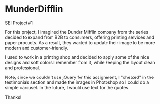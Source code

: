 # MunderDifflin
SEI Project #1

For this project, I imagined the Dunder Mifflin company from the series decided to expand from B2B to consumers, offering printing services and paper products. As a result, they wanted to update their image to be more modern and customer-friendly.

I used to work in a printing shop and decided to apply some of the nice designs and soft colors I remember from it, while keeping the layout clean and professional. 

Note, since we couldn't use jQuery for this assignment, I "cheated" in the testimonials section and made the images in Photoshop so I could do a simple carousel. In the future, I would use text for the quotes. 

Thanks!

